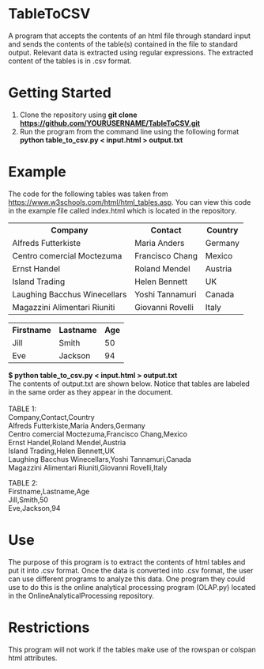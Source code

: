 # TableToCSV
A program that accepts the contents of an html file through standard input and sends the contents of the table(s) contained in the file to standard output. Relevant data is extracted using regular expressions. The extracted content of the tables is in .csv format.
# Getting Started
1. Clone the repository using **git clone https://github.com/YOURUSERNAME/TableToCSV.git**
2. Run the program from the command line using the following format **python table_to_csv.py < input.html > output.txt**<br/>

# Example
The code for the following tables was taken from https://www.w3schools.com/html/html_tables.asp. You can view this code in the example file called index.html which is located in the repository.
<table>
  <tr>
    <th>Company</th>
    <th>Contact</th>
    <th>Country</th>
  </tr>
  <tr>
    <td>Alfreds Futterkiste</td>
    <td>Maria Anders</td>
    <td>Germany</td>
  </tr>
  <tr>
    <td>Centro comercial Moctezuma</td>
    <td>Francisco Chang</td>
    <td>Mexico</td>
  </tr>
  <tr>
    <td>Ernst Handel</td>
    <td>Roland Mendel</td>
    <td>Austria</td>
  </tr>
  <tr>
    <td>Island Trading</td>
    <td>Helen Bennett</td>
    <td>UK</td>
  </tr>
  <tr>
    <td>Laughing Bacchus Winecellars</td>
    <td>Yoshi Tannamuri</td>
    <td>Canada</td>
  </tr>
  <tr>
    <td>Magazzini Alimentari Riuniti</td>
    <td>Giovanni Rovelli</td>
    <td>Italy</td>
  </tr>
</table>
<table style="width:100%">
  <tr>
    <th>Firstname</th>
    <th>Lastname</th>
    <th>Age</th>
  </tr>
  <tr>
    <td>Jill</td>
    <td>Smith</td>
    <td>50</td>
  </tr>
  <tr>
    <td>Eve</td>
    <td>Jackson</td>
    <td>94</td>
  </tr>
</table>

**$ python table_to_csv.py < input.html > output.txt**<br/>
The contents of output.txt are shown below. Notice that tables are labeled in the same order as they appear in the document.<br/>
<br/>
TABLE 1:<br/>
Company,Contact,Country<br>
Alfreds Futterkiste,Maria Anders,Germany<br/>
Centro comercial Moctezuma,Francisco Chang,Mexico<br/>
Ernst Handel,Roland Mendel,Austria<br/>
Island Trading,Helen Bennett,UK<br/>
Laughing Bacchus Winecellars,Yoshi Tannamuri,Canada<br/>
Magazzini Alimentari Riuniti,Giovanni Rovelli,Italy<br/>

TABLE 2:<br/>
Firstname,Lastname,Age<br/>
Jill,Smith,50<br/>
Eve,Jackson,94<br/>

# Use
The purpose of this program is to extract the contents of html tables and put it into .csv format. Once the data is converted into .csv format, the user can use different programs to analyze this data. One program they could use to do this is the online analytical processing program (OLAP.py) located in the OnlineAnalyticalProcessing repository. 

# Restrictions
This program will not work if the tables make use of the rowspan or colspan html attributes. 

